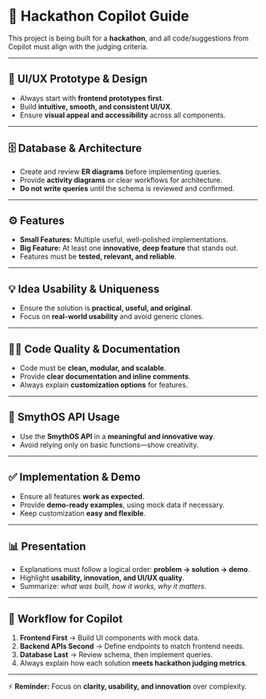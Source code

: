# 🚀 Hackathon Copilot Guide

This project is being built for a **hackathon**, and all code/suggestions from Copilot must align with the judging criteria.  

---

## 🎨 UI/UX Prototype & Design
- Always start with **frontend prototypes first**.  
- Build **intuitive, smooth, and consistent UI/UX**.  
- Ensure **visual appeal and accessibility** across all components.  

---

## 🗄 Database & Architecture
- Create and review **ER diagrams** before implementing queries.  
- Provide **activity diagrams** or clear workflows for architecture.  
- **Do not write queries** until the schema is reviewed and confirmed.  

---

## ⚙️ Features
- **Small Features:** Multiple useful, well-polished implementations.  
- **Big Feature:** At least one **innovative, deep feature** that stands out.  
- Features must be **tested, relevant, and reliable**.  

---

## 💡 Idea Usability & Uniqueness
- Ensure the solution is **practical, useful, and original**.  
- Focus on **real-world usability** and avoid generic clones.  

---

## 🧑‍💻 Code Quality & Documentation
- Code must be **clean, modular, and scalable**.  
- Provide **clear documentation and inline comments**.  
- Always explain **customization options** for features.  

---

## 🔌 SmythOS API Usage
- Use the **SmythOS API** in a **meaningful and innovative way**.  
- Avoid relying only on basic functions—show creativity.  

---

## ✅ Implementation & Demo
- Ensure all features **work as expected**.  
- Provide **demo-ready examples**, using mock data if necessary.  
- Keep customization **easy and flexible**.  

---

## 📊 Presentation
- Explanations must follow a logical order: **problem → solution → demo**.  
- Highlight **usability, innovation, and UI/UX quality**.  
- Summarize: *what was built, how it works, why it matters*.  

---

## 📝 Workflow for Copilot
1. **Frontend First** → Build UI components with mock data.  
2. **Backend APIs Second** → Define endpoints to match frontend needs.  
3. **Database Last** → Review schema, then implement queries.  
4. Always explain how each solution **meets hackathon judging metrics**.  

---

⚡ **Reminder:** Focus on **clarity, usability, and innovation** over complexity.
